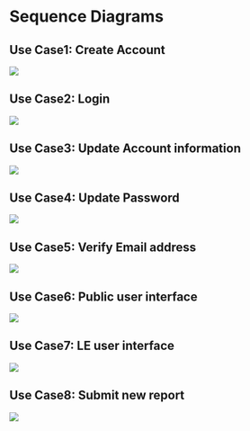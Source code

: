 # Sequence Diagrams

## Use Case1: Create Account

![](media/07.01.SequenceDiagrams.UseCase1.png)

## Use Case2: Login

![](media/07.01.SequenceDiagrams.UseCase2.png)

## Use Case3: Update Account information

![](media/07.01.SequenceDiagrams.UseCase3.png)

## Use Case4: Update Password

![](media/07.01.SequenceDiagrams.UseCase4.png)

## Use Case5: Verify Email address

![](media/07.01.SequenceDiagrams.UseCase5.png)

## Use Case6: Public user interface

![](media/07.01.SequenceDiagrams.UseCase6.png)

## Use Case7: LE user interface

![](media/07.01.SequenceDiagrams.UseCase7.png)

## Use Case8: Submit new report

![](media/07.01.SequenceDiagrams.UseCase8.png)

